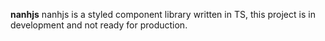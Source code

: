 **nanhjs**
nanhjs is a styled component library written in TS, this project is in development and not ready for production.